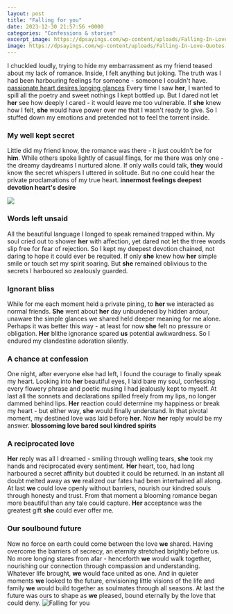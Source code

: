 ```yaml
---
layout: post
title: "Falling for you"
date: 2023-12-30 21:57:56 +0000
categories: "Confessions & stories"
excerpt_image: https://dpsayings.com/wp-content/uploads/Falling-In-Love-Quotes-16-768x768.jpg
image: https://dpsayings.com/wp-content/uploads/Falling-In-Love-Quotes-16-768x768.jpg
---
```


I chuckled loudly, trying to hide my embarrassment as my friend teased about my lack of romance. Inside, I felt anything but joking. The truth was I had been harbouring feelings for someone - someone I couldn't have. 
[passionate heart desires longing glances](https://fistore.mysenprints.com/collection/allain) 
Every time I saw **her**, I wanted to spill all the poetry and sweet nothings I kept bottled up. But I dared not let **her** see how deeply I cared - it would leave me too vulnerable. If **she** knew how I felt, **she** would have power over me that I wasn't ready to give. So I stuffed down my emotions and pretended not to feel the torrent inside.
### My well kept secret
Little did my friend know, the romance was there - it just couldn't be for **him**. While others spoke lightly of casual flings, for me there was only one - the dreamy daydreams I nurtured alone. If only walls could talk, **they** would know the secret whispers I uttered in solitude. But no one could hear the private proclamations of my true heart. 
**innermost feelings deepest devotion heart's desire**

![](https://image.tmdb.org/t/p/original/9lVFD47ZjWQOiscl0uwEdu9AoTo.jpg)
### Words left unsaid
All the beautiful language I longed to speak remained trapped within. My soul cried out to shower **her** with affection, yet dared not let the three words slip free for fear of rejection. So I kept my deepest devotion chained, not daring to hope it could ever be requited. If only **she** knew how **her** simple smile or touch set my spirit soaring. But **she** remained oblivious to the secrets I harboured so zealously guarded.
### Ignorant bliss
While for me each moment held a private pining, to **her** we interacted as normal friends. **She** went about **her** day unburdened by hidden ardour, unaware the simple glances we shared held deeper meaning for me alone. Perhaps it was better this way - at least for now **she** felt no pressure or obligation. **Her** blithe ignorance spared **us** potential awkwardness. So I endured my clandestine adoration silently.
### A chance at confession
One night, after everyone else had left, I found the courage to finally speak my heart. Looking into **her** beautiful eyes, I laid bare my soul, confessing every flowery phrase and poetic musing I had jealously kept to myself. At last all the sonnets and declarations spilled freely from my lips, no longer dammed behind lips. **Her** reaction could determine my happiness or break my heart - but either way, **she** would finally understand. In that pivotal moment, my destined love was laid before **her**. Now **her** reply would be my answer. 
**blossoming love bared soul kindred spirits**
### A reciprocated love  
**Her** reply was all I dreamed - smiling through welling tears, **she** took my hands and reciprocated every sentiment. **Her** heart, too, had long harboured a secret affinity but doubted it could be returned. In an instant all doubt melted away as **we** realized our fates had been intertwined all along. At last **we** could love openly without barriers, nourish our kindred souls through honesty and trust. From that moment a blooming romance began more beautiful than any tale could capture. **Her** acceptance was the greatest gift **she** could ever offer me.
### Our soulbound future
Now no force on earth could come between the love **we** shared. Having overcome the barriers of secrecy, an eternity stretched brightly before us. No more longing stares from afar - henceforth **we** would walk together, nourishing our connection through compassion and understanding. Whatever life brought, **we** would face united as one. And in quieter moments **we** looked to the future, envisioning little visions of the life and family **we** would build together as soulmates through all seasons. At last the future was ours to shape as **we** pleased, bound eternally by the love that could deny.
![Falling for you](https://dpsayings.com/wp-content/uploads/Falling-In-Love-Quotes-16-768x768.jpg)